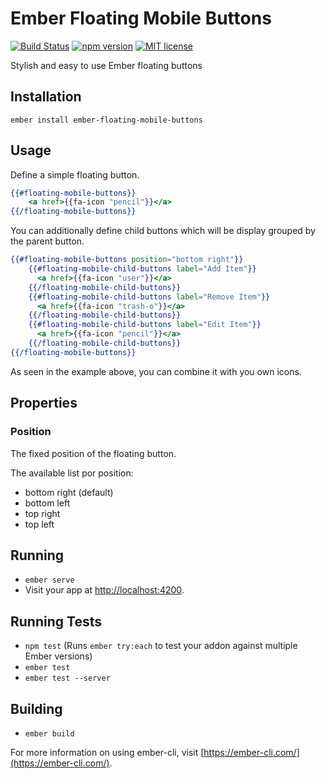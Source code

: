 # Ember Floating Mobile Buttons

[![Build Status](https://travis-ci.org/yontxu/ember-floating-mobile-buttons.svg?branch=master)](https://travis-ci.org/yontxu/ember-floating-mobile-buttons)
[![npm version](https://badge.fury.io/js/ember-floating-mobile-buttons.svg)](https://badge.fury.io/js/ember-floating-mobile-buttons)
[![MIT license](http://img.shields.io/badge/license-MIT-brightgreen.svg)](http://opensource.org/licenses/MIT)

Stylish and easy to use Ember floating buttons

## Installation

```
ember install ember-floating-mobile-buttons
```

## Usage

Define a simple floating button.
```hbs
{{#floating-mobile-buttons}}
    <a href>{{fa-icon "pencil"}}</a>
{{/floating-mobile-buttons}}
```

You can additionally define child buttons which will be display grouped by the parent button.

```hbs
{{#floating-mobile-buttons position="bottom right"}}
    {{#floating-mobile-child-buttons label="Add Item"}}
      <a href>{{fa-icon "user"}}</a>
    {{/floating-mobile-child-buttons}}
    {{#floating-mobile-child-buttons label="Remove Item"}}
      <a href>{{fa-icon "trash-o"}}</a>
    {{/floating-mobile-child-buttons}}
    {{#floating-mobile-child-buttons label="Edit Item"}}
      <a href>{{fa-icon "pencil"}}</a>
    {{/floating-mobile-child-buttons}}
{{/floating-mobile-buttons}}
```
As seen in the example above, you can combine it with you own icons.

## Properties

### Position
The fixed position of the floating button.

The available list por position:
* bottom right (default) 
* bottom left
* top right
* top left

## Running

* `ember serve`
* Visit your app at [http://localhost:4200](http://localhost:4200).

## Running Tests

* `npm test` (Runs `ember try:each` to test your addon against multiple Ember versions)
* `ember test`
* `ember test --server`

## Building

* `ember build`

For more information on using ember-cli, visit [https://ember-cli.com/](https://ember-cli.com/).
